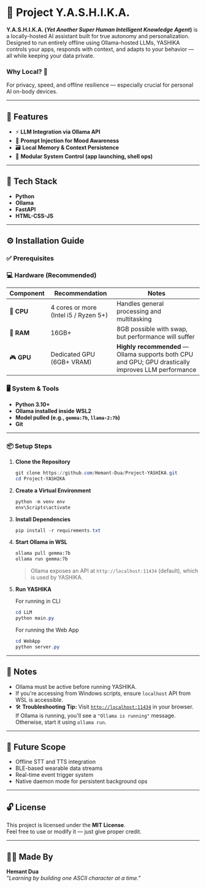 # 🧠 Project Y.A.S.H.I.K.A.

**Y.A.S.H.I.K.A. (_Yet Another Super Human Intelligent Knowledge Agent_)** is a locally-hosted AI assistant built for true autonomy and personalization. Designed to run entirely offline using Ollama-hosted LLMs, YASHIKA controls your apps, responds with context, and adapts to your behavior — all while keeping your data private.

### Why Local? 🔐  
For privacy, speed, and offline resilience — especially crucial for personal AI on-body devices.

---

## 🚀 Features

- ⚡ **LLM Integration via Ollama API**
- 🧠 **Prompt Injection for Mood Awareness**
- 🗃️ **Local Memory & Context Persistence**
- 🧩 **Modular System Control (app launching, shell ops)**

---

## 🧱 Tech Stack

- **Python**
- **Ollama**
- **FastAPI**
- **HTML-CSS-JS**

---

## ⚙️ Installation Guide

### ✅ Prerequisites

### 💻 Hardware (Recommended)
| Component | Recommendation | Notes |
|----------|----------------|-------|
| 🧠 **CPU** | 4 cores or more (Intel i5 / Ryzen 5+) | Handles general processing and multitasking |
| 💾 **RAM** | 16GB+ | 8GB possible with swap, but performance will suffer |
| 🎮 **GPU** | Dedicated GPU (6GB+ VRAM) | **Highly recommended** — Ollama supports both CPU and GPU; GPU drastically improves LLM performance |


### 🖥️ System & Tools
- **Python 3.10+**
- **Ollama installed inside WSL2**
- **Model pulled (e.g., `gemma:7b`, `llama-2:7b`)**
- **Git**

---

### 📦 Setup Steps

1. **Clone the Repository**
   ```powershell
   git clone https://github.com/Hemant-Dua/Project-YASHIKA.git
   cd Project-YASHIKA
   ```

2. **Create a Virtual Environment**
   ```powershell
   python -m venv env
   env\Scripts\activate
   ```

3. **Install Dependencies**
   ```powershell
   pip install -r requirements.txt
   ```

4. **Start Ollama in WSL**
   ```bash
   ollama pull gemma:7b
   ollama run gemma:7b
   ```

   > Ollama exposes an API at `http://localhost:11434` (default), which is used by YASHIKA.

5. **Run YASHIKA**
   
   For running in CLI
   ```powershell
   cd LLM
   python main.py
   ```

   For running the Web App
   ```powershell
   cd WebApp
   python server.py
   ```

---

## 🧠 Notes

- Ollama must be active before running YASHIKA.
- If you're accessing from Windows scripts, ensure `localhost` API from WSL is accessible.
- 🛠️ **Troubleshooting Tip:** Visit [`http://localhost:11434`](http://localhost:11434) in your browser.  
  If Ollama is running, you'll see a `"Ollama is running"` message. Otherwise, start it using `ollama run`.


---

## 🧬 Future Scope

- Offline STT and TTS integration
- BLE-based wearable data streams
- Real-time event trigger system
- Native daemon mode for persistent background ops

---

## 🔓 License

This project is licensed under the **MIT License**.  
Feel free to use or modify it — just give proper credit.

---

## 👨‍💻 Made By

**Hemant Dua**  
*"Learning by building one ASCII character at a time."*
